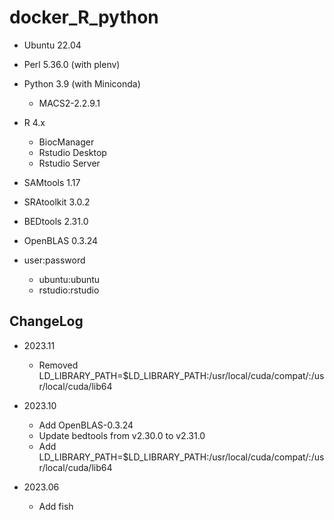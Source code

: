 # docker_R_python

- Ubuntu 22.04

- Perl 5.36.0 (with plenv)
- Python 3.9 (with Miniconda)
    - MACS2-2.2.9.1

- R 4.x
    - BiocManager
    - Rstudio Desktop
    - Rstudio Server

- SAMtools 1.17
- SRAtoolkit 3.0.2
- BEDtools 2.31.0
- OpenBLAS 0.3.24

- user:password
    - ubuntu:ubuntu
    - rstudio:rstudio

## ChangeLog

- 2023.11
    - Removed LD_LIBRARY_PATH=$LD_LIBRARY_PATH:/usr/local/cuda/compat/:/usr/local/cuda/lib64

- 2023.10
    - Add OpenBLAS-0.3.24
    - Update bedtools from v2.30.0 to v2.31.0
    - Add LD_LIBRARY_PATH=$LD_LIBRARY_PATH:/usr/local/cuda/compat/:/usr/local/cuda/lib64

- 2023.06
  - Add fish
